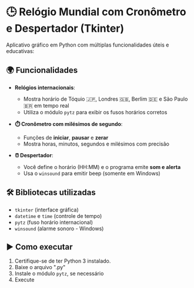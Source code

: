 # 🕒 Relógio Mundial com Cronômetro e Despertador (Tkinter)

Aplicativo gráfico em Python com múltiplas funcionalidades úteis e educativas:

## 🌍 Funcionalidades

- **Relógios internacionais**:
  - Mostra horário de Tóquio 🇯🇵, Londres 🇬🇧, Berlim 🇩🇪 e São Paulo 🇧🇷 em tempo real
  - Utiliza o módulo `pytz` para exibir os fusos horários corretos

- **⏱️ Cronômetro com milésimos de segundo**:
  - Funções de **iniciar**, **pausar** e **zerar**
  - Mostra horas, minutos, segundos e milésimos com precisão

- **⏰ Despertador**:
  - Você define o horário (HH:MM) e o programa emite **som e alerta**
  - Usa o `winsound` para emitir beep (somente em Windows)

## 🛠️ Bibliotecas utilizadas

- `tkinter` (interface gráfica)
- `datetime` e `time` (controle de tempo)
- `pytz` (fuso horário internacional)
- `winsound` (alarme sonoro - Windows)

## ▶️ Como executar

1. Certifique-se de ter Python 3 instalado.
2. Baixe o arquivo ".py"
3. Instale o módulo `pytz`, se necessário
4. Execute

